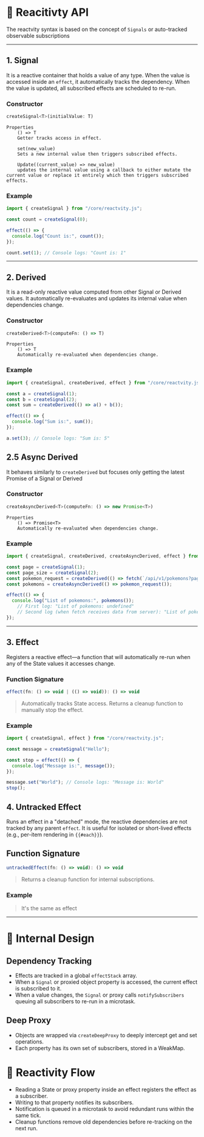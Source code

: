 # 📘 Reacitivty API

The reactvity syntax is based on the concept of `Signals` or auto-tracked observable subscriptions

---

## 1. Signal

It is a reactive container that holds a value of any type. When the value is accessed inside an `effect`, it automatically tracks the dependency. When the value is updated, all subscribed effects are scheduled to re-run.

### Constructor
```js
createSignal<T>(initialValue: T)
```
```
Properties
    () => T
    Getter tracks access in effect.

    set(new_value)
    Sets a new internal value then triggers subscribed effects.

    Update((current_value) => new_value)
    updates the internal value using a callback to either mutate the current value or replace it entirely which then triggers subscribed effects.
```
### Example
```js
import { createSignal } from "/core/reactvity.js";

const count = createSignal(0);

effect(() => {
  console.log("Count is:", count());
});

count.set(1); // Console logs: "Count is: 1"
```

---

## 2. Derived

It is a read-only reactive value computed from other Signal or Derived values. It automatically re-evaluates and updates its internal value when dependencies change.

### Constructor

```js
createDerived<T>(computeFn: () => T)
```
```
Properties
    () => T
    Automatically re-evaluated when dependencies change.
```
### Example
```js
import { createSignal, createDerived, effect } from "/core/reactvity.js";

const a = createSignal(1);
const b = createSignal(2);
const sum = createDerived(() => a() + b());

effect(() => {
  console.log("Sum is:", sum());
});

a.set(3); // Console logs: "Sum is: 5"
```

## 2.5 Async Derived

It behaves similarly to `createDerived` but focuses only getting the latest Promise of a Signal or Derived

### Constructor

```js
createAsyncDerived<T>(computeFn: () => new Promise<T>)
```
```
Properties
    () => Promise<T>
    Automatically re-evaluated when dependencies change.
```
### Example
```js
import { createSignal, createDerived, createAsyncDerived, effect } from "/core/reactvity.js";

const page = createSignal(1);
const page_size = createSignal(2);
const pokemon_request = createDerived(() => fetch(`/api/v1/pokemons?page=${page()}&page_size=${page_size()}`));
const pokemons = createAsyncDerived(() => pokemon_request());

effect(() => {
  console.log("List of pokemons:", pokemons());
    // First log: "List of pokemons: undefined"
    // Second log (when fetch receives data from server): "List of pokemons: [...an array of pokemons]"
});
```

---

## 3. Effect

Registers a reactive effect—a function that will automatically re-run when any of the State values it accesses change.

### Function Signature
```js
effect(fn: () => void | (() => void)): () => void
```

> Automatically tracks State access. Returns a cleanup function to manually stop the effect.

### Example
```js
import { createSignal, effect } from "/core/reactvity.js";

const message = createSignal("Hello");

const stop = effect(() => {
  console.log("Message is:", message());
});

message.set("World"); // Console logs: "Message is: World"
stop();
```

## 4. Untracked Effect

Runs an effect in a "detached" mode, the reactive dependencies are not tracked by any parent `effect`. It is useful for isolated or short-lived effects (e.g., per-item rendering in `{{#each}}`).

## Function Signature
```js
untrackedEffect(fn: () => void): () => void
```
> Returns a cleanup function for internal subscriptions.

### Example
> It's the same as effect

---

# 🧩 Internal Design

## Dependency Tracking

- Effects are tracked in a global `effectStack` array.
- When a `Signal` or proxied object property is accessed, the current effect is subscribed to it.
- When a value changes, the `Signal` or proxy calls `notifySubscribers` queuing all subscribers to re-run in a microtask.

## Deep Proxy

- Objects are wrapped via `createDeepProxy` to deeply intercept get and set operations.
- Each property has its own set of subscribers, stored in a WeakMap.

# 🔄 Reactivity Flow

- Reading a State or proxy property inside an effect registers the effect as a subscriber.
- Writing to that property notifies its subscribers.
- Notification is queued in a microtask to avoid redundant runs within the same tick.
- Cleanup functions remove old dependencies before re-tracking on the next run.
